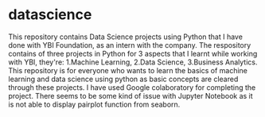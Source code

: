 # datascience
This repository contains Data Science projects using Python that I have done with YBI Foundation, as an intern with the company.
The respository contains of three projects in Python for 3 aspects that I learnt while working with YBI, they're:
1.Machine Learning, 2.Data Science, 3.Business Analytics.
This repository is for everyone who wants to learn the basics of machine learning and data science using python as basic concepts are cleared through these projects.
I have used Google colaboratory for completing the project. There seems to be some kind of issue with Jupyter Notebook as it is not able to display pairplot function from seaborn.
